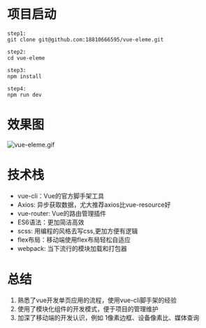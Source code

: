 # 项目启动
```
step1:
git clone git@github.com:18810666595/vue-eleme.git

step2:
cd vue-eleme

step3:
npm install

step4:
npm run dev
```

# 效果图
![vue-eleme.gif](https://ooo.0o0.ooo/2017/07/09/5961a0e413dcc.gif)

# 技术栈
- vue-cli：Vue的官方脚手架工具
- Axios: 异步获取数据，尤大推荐axios比vue-resource好
- vue-router: Vue的路由管理插件
- ES6语法：更加简洁高效
- scss: 用编程的风格去写css,更加方便有逻辑
- flex布局：移动端使用flex布局轻松自适应
- webpack: 当下流行的模块加载和打包器

# 总结
1. 熟悉了vue开发单页应用的流程，使用vue-cli脚手架的经验
2. 使用了模块化组件的开发模式，便于项目的管理维护
3. 加深了移动端的开发认识，例如 1像素边框、设备像素比、媒体查询
